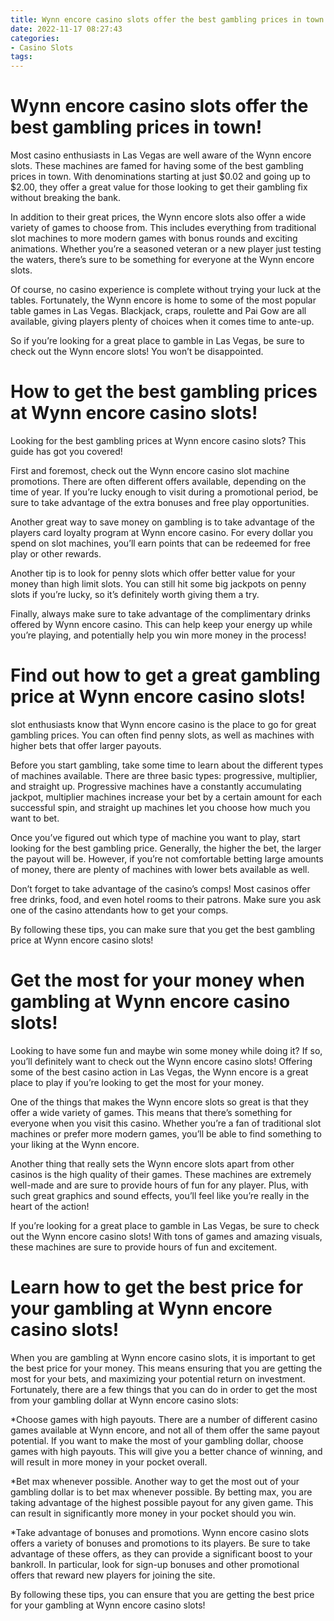 ```yaml
---
title: Wynn encore casino slots offer the best gambling prices in town!
date: 2022-11-17 08:27:43
categories:
- Casino Slots
tags:
---
```



#  Wynn encore casino slots offer the best gambling prices in town!

Most casino enthusiasts in Las Vegas are well aware of the Wynn encore slots. These machines are famed for having some of the best gambling prices in town. With denominations starting at just $0.02 and going up to $2.00, they offer a great value for those looking to get their gambling fix without breaking the bank.

In addition to their great prices, the Wynn encore slots also offer a wide variety of games to choose from. This includes everything from traditional slot machines to more modern games with bonus rounds and exciting animations. Whether you’re a seasoned veteran or a new player just testing the waters, there’s sure to be something for everyone at the Wynn encore slots.

Of course, no casino experience is complete without trying your luck at the tables. Fortunately, the Wynn encore is home to some of the most popular table games in Las Vegas. Blackjack, craps, roulette and Pai Gow are all available, giving players plenty of choices when it comes time to ante-up.

So if you’re looking for a great place to gamble in Las Vegas, be sure to check out the Wynn encore slots! You won’t be disappointed.

#  How to get the best gambling prices at Wynn encore casino slots!

Looking for the best gambling prices at Wynn encore casino slots? This guide has got you covered!

First and foremost, check out the Wynn encore casino slot machine promotions. There are often different offers available, depending on the time of year. If you’re lucky enough to visit during a promotional period, be sure to take advantage of the extra bonuses and free play opportunities.

Another great way to save money on gambling is to take advantage of the players card loyalty program at Wynn encore casino. For every dollar you spend on slot machines, you’ll earn points that can be redeemed for free play or other rewards.

Another tip is to look for penny slots which offer better value for your money than high limit slots. You can still hit some big jackpots on penny slots if you’re lucky, so it’s definitely worth giving them a try.

Finally, always make sure to take advantage of the complimentary drinks offered by Wynn encore casino. This can help keep your energy up while you’re playing, and potentially help you win more money in the process!

#  Find out how to get a great gambling price at Wynn encore casino slots!

slot enthusiasts know that Wynn encore casino is the place to go for great gambling prices. You can often find penny slots, as well as machines with higher bets that offer larger payouts.

Before you start gambling, take some time to learn about the different types of machines available. There are three basic types: progressive, multiplier, and straight up. Progressive machines have a constantly accumulating jackpot, multiplier machines increase your bet by a certain amount for each successful spin, and straight up machines let you choose how much you want to bet.

Once you’ve figured out which type of machine you want to play, start looking for the best gambling price. Generally, the higher the bet, the larger the payout will be. However, if you’re not comfortable betting large amounts of money, there are plenty of machines with lower bets available as well.

Don’t forget to take advantage of the casino’s comps! Most casinos offer free drinks, food, and even hotel rooms to their patrons. Make sure you ask one of the casino attendants how to get your comps.

By following these tips, you can make sure that you get the best gambling price at Wynn encore casino slots!

#  Get the most for your money when gambling at Wynn encore casino slots!

Looking to have some fun and maybe win some money while doing it? If so, you’ll definitely want to check out the Wynn encore casino slots! Offering some of the best casino action in Las Vegas, the Wynn encore is a great place to play if you’re looking to get the most for your money.

One of the things that makes the Wynn encore slots so great is that they offer a wide variety of games. This means that there’s something for everyone when you visit this casino. Whether you’re a fan of traditional slot machines or prefer more modern games, you’ll be able to find something to your liking at the Wynn encore.

Another thing that really sets the Wynn encore slots apart from other casinos is the high quality of their games. These machines are extremely well-made and are sure to provide hours of fun for any player. Plus, with such great graphics and sound effects, you’ll feel like you’re really in the heart of the action!

If you’re looking for a great place to gamble in Las Vegas, be sure to check out the Wynn encore casino slots! With tons of games and amazing visuals, these machines are sure to provide hours of fun and excitement.

#  Learn how to get the best price for your gambling at Wynn encore casino slots!

When you are gambling at Wynn encore casino slots, it is important to get the best price for your money. This means ensuring that you are getting the most for your bets, and maximizing your potential return on investment. Fortunately, there are a few things that you can do in order to get the most from your gambling dollar at Wynn encore casino slots:

*Choose games with high payouts. There are a number of different casino games available at Wynn encore, and not all of them offer the same payout potential. If you want to make the most of your gambling dollar, choose games with high payouts. This will give you a better chance of winning, and will result in more money in your pocket overall.

*Bet max whenever possible. Another way to get the most out of your gambling dollar is to bet max whenever possible. By betting max, you are taking advantage of the highest possible payout for any given game. This can result in significantly more money in your pocket should you win.

*Take advantage of bonuses and promotions. Wynn encore casino slots offers a variety of bonuses and promotions to its players. Be sure to take advantage of these offers, as they can provide a significant boost to your bankroll. In particular, look for sign-up bonuses and other promotional offers that reward new players for joining the site.

By following these tips, you can ensure that you are getting the best price for your gambling at Wynn encore casino slots!